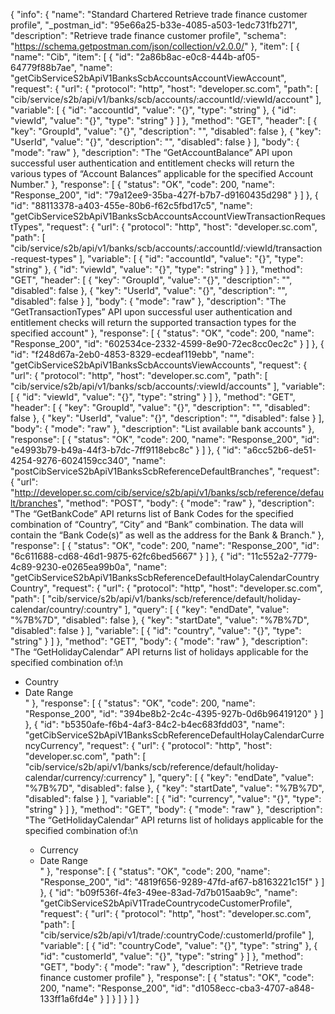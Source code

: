 {
  "info": {
    "name": "Standard Chartered Retrieve trade finance customer profile",
    "_postman_id": "95e66a25-b33e-4085-a503-1edc731fb271",
    "description": "Retrieve trade finance customer profile",
    "schema": "https://schema.getpostman.com/json/collection/v2.0.0/"
  },
  "item": [
    {
      "name": "Cib",
      "item": [
        {
          "id": "2a86b8ac-e0c8-444b-af05-64779f88b7ae",
          "name": "getCibServiceS2bApiV1BanksScbAccountsAccountViewAccount",
          "request": {
            "url": {
              "protocol": "http",
              "host": "developer.sc.com",
              "path": [
                "cib/service/s2b/api/v1/banks/scb/accounts/:accountId/:viewId/account"
              ],
              "variable": [
                {
                  "id": "accountId",
                  "value": "{}",
                  "type": "string"
                },
                {
                  "id": "viewId",
                  "value": "{}",
                  "type": "string"
                }
              ]
            },
            "method": "GET",
            "header": [
              {
                "key": "GroupId",
                "value": "{}",
                "description": "",
                "disabled": false
              },
              {
                "key": "UserId",
                "value": "{}",
                "description": "",
                "disabled": false
              }
            ],
            "body": {
              "mode": "raw"
            },
            "description": "The “GetAccountBalance” API upon successful user authentication and entitlement checks will return the various types of “Account Balances” applicable for the specified Account Number."
          },
          "response": [
            {
              "status": "OK",
              "code": 200,
              "name": "Response_200",
              "id": "79a12ee9-35ba-427f-b7b7-d9160435d298"
            }
          ]
        },
        {
          "id": "88113378-a403-455e-80b6-f62c5fbd17c5",
          "name": "getCibServiceS2bApiV1BanksScbAccountsAccountViewTransactionRequestTypes",
          "request": {
            "url": {
              "protocol": "http",
              "host": "developer.sc.com",
              "path": [
                "cib/service/s2b/api/v1/banks/scb/accounts/:accountId/:viewId/transaction-request-types"
              ],
              "variable": [
                {
                  "id": "accountId",
                  "value": "{}",
                  "type": "string"
                },
                {
                  "id": "viewId",
                  "value": "{}",
                  "type": "string"
                }
              ]
            },
            "method": "GET",
            "header": [
              {
                "key": "GroupId",
                "value": "{}",
                "description": "",
                "disabled": false
              },
              {
                "key": "UserId",
                "value": "{}",
                "description": "",
                "disabled": false
              }
            ],
            "body": {
              "mode": "raw"
            },
            "description": "The “GetTransactionTypes” API upon successful user authentication and entitlement checks will return the supported transaction types for the specified account"
          },
          "response": [
            {
              "status": "OK",
              "code": 200,
              "name": "Response_200",
              "id": "602534ce-2332-4599-8e90-72ec8cc0ec2c"
            }
          ]
        },
        {
          "id": "f248d67a-2eb0-4853-8329-ecdeaf119ebb",
          "name": "getCibServiceS2bApiV1BanksScbAccountsViewAccounts",
          "request": {
            "url": {
              "protocol": "http",
              "host": "developer.sc.com",
              "path": [
                "cib/service/s2b/api/v1/banks/scb/accounts/:viewId/accounts"
              ],
              "variable": [
                {
                  "id": "viewId",
                  "value": "{}",
                  "type": "string"
                }
              ]
            },
            "method": "GET",
            "header": [
              {
                "key": "GroupId",
                "value": "{}",
                "description": "",
                "disabled": false
              },
              {
                "key": "UserId",
                "value": "{}",
                "description": "",
                "disabled": false
              }
            ],
            "body": {
              "mode": "raw"
            },
            "description": "List available bank accounts"
          },
          "response": [
            {
              "status": "OK",
              "code": 200,
              "name": "Response_200",
              "id": "e4993b79-b49a-44f3-b7dc-7ff9118ebc8c"
            }
          ]
        },
        {
          "id": "a6cc52b6-de51-4254-9276-6024159cc340",
          "name": "postCibServiceS2bApiV1BanksScbReferenceDefaultBranches",
          "request": {
            "url": "http://developer.sc.com/cib/service/s2b/api/v1/banks/scb/reference/default/branches",
            "method": "POST",
            "body": {
              "mode": "raw"
            },
            "description": "The “GetBankCode” API returns list of Bank Codes for the specified combination of “Country”, “City” and “Bank” combination. The data will contain the “Bank Code(s)” as well as the address for the Bank & Branch."
          },
          "response": [
            {
              "status": "OK",
              "code": 200,
              "name": "Response_200",
              "id": "6c611688-cd68-46d1-9875-62fc6bed5667"
            }
          ]
        },
        {
          "id": "11c552a2-7779-4c89-9230-e0265ea99b0a",
          "name": "getCibServiceS2bApiV1BanksScbReferenceDefaultHolayCalendarCountryCountry",
          "request": {
            "url": {
              "protocol": "http",
              "host": "developer.sc.com",
              "path": [
                "cib/service/s2b/api/v1/banks/scb/reference/default/holiday-calendar/country/:country"
              ],
              "query": [
                {
                  "key": "endDate",
                  "value": "%7B%7D",
                  "disabled": false
                },
                {
                  "key": "startDate",
                  "value": "%7B%7D",
                  "disabled": false
                }
              ],
              "variable": [
                {
                  "id": "country",
                  "value": "{}",
                  "type": "string"
                }
              ]
            },
            "method": "GET",
            "body": {
              "mode": "raw"
            },
            "description": "The “GetHolidayCalendar” API returns list of holidays applicable for the specified combination of:\n<ul><li>Country</li><li>Date Range</li></lu>"
          },
          "response": [
            {
              "status": "OK",
              "code": 200,
              "name": "Response_200",
              "id": "394be8b2-2c4c-4395-927b-0d6b96419120"
            }
          ]
        },
        {
          "id": "b5350afe-f6b4-4af3-84c2-b4ec683fdd03",
          "name": "getCibServiceS2bApiV1BanksScbReferenceDefaultHolayCalendarCurrencyCurrency",
          "request": {
            "url": {
              "protocol": "http",
              "host": "developer.sc.com",
              "path": [
                "cib/service/s2b/api/v1/banks/scb/reference/default/holiday-calendar/currency/:currency"
              ],
              "query": [
                {
                  "key": "endDate",
                  "value": "%7B%7D",
                  "disabled": false
                },
                {
                  "key": "startDate",
                  "value": "%7B%7D",
                  "disabled": false
                }
              ],
              "variable": [
                {
                  "id": "currency",
                  "value": "{}",
                  "type": "string"
                }
              ]
            },
            "method": "GET",
            "body": {
              "mode": "raw"
            },
            "description": "The “GetHolidayCalendar” API returns list of holidays applicable for the specified combination of:\n<ul><li>Currency</li><li>Date Range</li></lu>"
          },
          "response": [
            {
              "status": "OK",
              "code": 200,
              "name": "Response_200",
              "id": "4819f656-9289-47fd-af67-b8163221c15f"
            }
          ]
        },
        {
          "id": "b09f536f-4fe3-49ee-83ad-7d7b015aab9c",
          "name": "getCibServiceS2bApiV1TradeCountrycodeCustomerProfile",
          "request": {
            "url": {
              "protocol": "http",
              "host": "developer.sc.com",
              "path": [
                "cib/service/s2b/api/v1/trade/:countryCode/:customerId/profile"
              ],
              "variable": [
                {
                  "id": "countryCode",
                  "value": "{}",
                  "type": "string"
                },
                {
                  "id": "customerId",
                  "value": "{}",
                  "type": "string"
                }
              ]
            },
            "method": "GET",
            "body": {
              "mode": "raw"
            },
            "description": "Retrieve trade finance customer profile"
          },
          "response": [
            {
              "status": "OK",
              "code": 200,
              "name": "Response_200",
              "id": "d1058ecc-cba3-4707-a848-133ff1a6fd4e"
            }
          ]
        }
      ]
    }
  ]
}